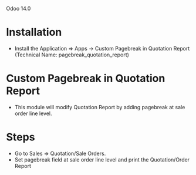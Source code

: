 Odoo 14.0

Installation 
============
* Install the Application => Apps -> Custom Pagebreak in Quotation Report (Technical Name: pagebreak_quotation_report)


Custom Pagebreak in Quotation Report
==================================
* This module will modify Quotation Report by adding pagebreak at sale order line level.


Steps
=====
* Go to Sales => Quotation/Sale Orders.
* Set pagebreak field at sale order line level and print the Quotation/Order Report




